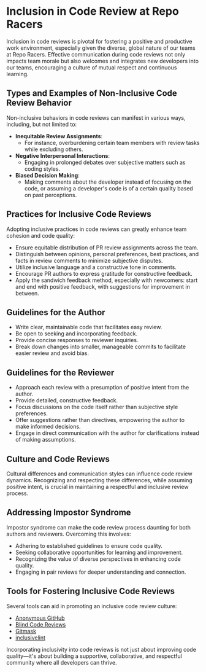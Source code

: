 # Inclusion in Code Review at Repo Racers

Inclusion in code reviews is pivotal for fostering a positive and productive work environment, especially given the diverse, global nature of our teams at Repo Racers. Effective communication during code reviews not only impacts team morale but also welcomes and integrates new developers into our teams, encouraging a culture of mutual respect and continuous learning.

## Types and Examples of Non-Inclusive Code Review Behavior

Non-inclusive behaviors in code reviews can manifest in various ways, including, but not limited to:

- **Inequitable Review Assignments**:
  - For instance, overburdening certain team members with review tasks while excluding others.
- **Negative Interpersonal Interactions**:
  - Engaging in prolonged debates over subjective matters such as coding styles.
- **Biased Decision Making**:
  - Making comments about the developer instead of focusing on the code, or assuming a developer's code is of a certain quality based on past perceptions.

## Practices for Inclusive Code Reviews

Adopting inclusive practices in code reviews can greatly enhance team cohesion and code quality:

- Ensure equitable distribution of PR review assignments across the team.
- Distinguish between opinions, personal preferences, best practices, and facts in review comments to minimize subjective disputes.
- Utilize inclusive language and a constructive tone in comments.
- Encourage PR authors to express gratitude for constructive feedback.
- Apply the sandwich feedback method, especially with newcomers: start and end with positive feedback, with suggestions for improvement in between.

## Guidelines for the Author

- Write clear, maintainable code that facilitates easy review.
- Be open to seeking and incorporating feedback.
- Provide concise responses to reviewer inquiries.
- Break down changes into smaller, manageable commits to facilitate easier review and avoid bias.

## Guidelines for the Reviewer

- Approach each review with a presumption of positive intent from the author.
- Provide detailed, constructive feedback.
- Focus discussions on the code itself rather than subjective style preferences.
- Offer suggestions rather than directives, empowering the author to make informed decisions.
- Engage in direct communication with the author for clarifications instead of making assumptions.

## Culture and Code Reviews

Cultural differences and communication styles can influence code review dynamics. Recognizing and respecting these differences, while assuming positive intent, is crucial in maintaining a respectful and inclusive review process.

## Addressing Impostor Syndrome

Impostor syndrome can make the code review process daunting for both authors and reviewers. Overcoming this involves:

- Adhering to established guidelines to ensure code quality.
- Seeking collaborative opportunities for learning and improvement.
- Recognizing the value of diverse perspectives in enhancing code quality.
- Engaging in pair reviews for deeper understanding and connection.

## Tools for Fostering Inclusive Code Reviews

Several tools can aid in promoting an inclusive code review culture:

- [Anonymous GitHub](https://github.com/tdurieux/anonymous_github)
- [Blind Code Reviews](https://github.com/zombie/blind-reviews)
- [Gitmask](https://www.gitmask.com)
- [inclusivelint](https://github.com/inclusivelint)

Incorporating inclusivity into code reviews is not just about improving code quality—it's about building a supportive, collaborative, and respectful community where all developers can thrive.
